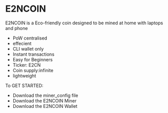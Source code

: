 # E2NCOIN
E2NCOIN is a Eco-friendly coin designed to be mined at home with laptops and phone
- PoW centralised
- effecient
- CLI wallet only
- Instant transactions
- Easy for Beginners 
- Ticker: E2CN
- Coin supply:infinite 
- lightweight 

To GET STARTED:
- Download the miner_config file
- Download the E2NCOIN Miner
- Download the E2NCOIN Wallet
